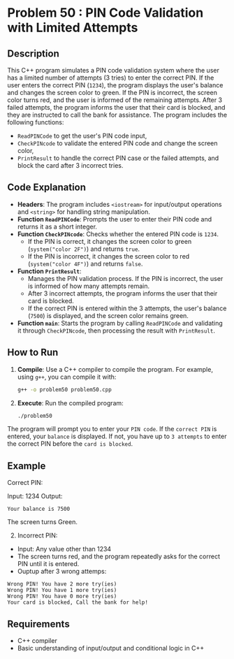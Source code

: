 # Problem 50 : PIN Code Validation with Limited Attempts

## Description
This C++ program simulates a PIN code validation system where the user has a limited number of attempts (3 tries) to enter the correct PIN. If the user enters the correct PIN (`1234`), the program displays the user's balance and changes the screen color to green. If the PIN is incorrect, the screen color turns red, and the user is informed of the remaining attempts. After 3 failed attempts, the program informs the user that their card is blocked, and they are instructed to call the bank for assistance. The program includes the following functions:
- `ReadPINCode` to get the user's PIN code input,
- `CheckPINcode` to validate the entered PIN code and change the screen color,
- `PrintResult` to handle the correct PIN case or the failed attempts, and block the card after 3 incorrect tries.

## Code Explanation

- **Headers**: The program includes `<iostream>` for input/output operations and `<string>` for handling string manipulation.
- **Function `ReadPINCode`**: Prompts the user to enter their PIN code and returns it as a short integer.
- **Function `CheckPINcode`**: Checks whether the entered PIN code is `1234`. 
  - If the PIN is correct, it changes the screen color to green (`system("color 2F")`) and returns `true`.
  - If the PIN is incorrect, it changes the screen color to red (`system("color 4F")`) and returns `false`.
- **Function `PrintResult`**: 
  - Manages the PIN validation process. If the PIN is incorrect, the user is informed of how many attempts remain.
  - After 3 incorrect attempts, the program informs the user that their card is blocked.
  - If the correct PIN is entered within the 3 attempts, the user's balance (`7500`) is displayed, and the screen color remains green.
- **Function `main`**: Starts the program by calling `ReadPINCode` and validating it through `CheckPINcode`, then processing the result with `PrintResult`.

## How to Run

1. **Compile**: Use a C++ compiler to compile the program. For example, using `g++`, you can compile it with:
   ```bash
   g++ -o problem50 problem50.cpp
   ```
2. **Execute**: Run the compiled program:
   ```bash
   ./problem50
   ```
The program will prompt you to enter your `PIN code`. If the `correct PIN` is entered, your `balance` is displayed. If not, you have up to `3 attempts`  to enter the correct PIN before the `card is blocked`.

## Example
Correct PIN:

Input: 1234
Output:
```
Your balance is 7500
```
The screen turns Green.

2. Incorrect PIN:
* Input: Any value other than 1234
* The screen turns red, and the program repeatedly asks for the correct PIN until it is entered.
* Ouptup after 3 wrong attemps:
```
Wrong PIN! You have 2 more try(ies)
Wrong PIN! You have 1 more try(ies)
Wrong PIN! You have 0 more try(ies)
Your card is blocked, Call the bank for help!
```

## Requirements
- C++ compiler
- Basic understanding of input/output and conditional logic in C++

